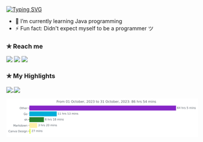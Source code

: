 [![Typing SVG](https://readme-typing-svg.demolab.com/?lines=Hello+I'm+Freskkie+Encarnacion,+19;Saint+Louis+University,+Baguio;Information+Technology+Student)](https://git.io/typing-svg)
- 🌱 I’m currently learning Java programming 
- ⚡ Fun fact: Didn't expect myself to be a programmer ツ

### ✯ Reach me 
<a href="mailto: fresenc112233@gmail.com">
<img src="https://img.shields.io/badge/-fresenc112233%40gmail.com-7B83EB?&style=for-the-badge&logo=Microsoft-outlook&logoColor=white" ></a>  <a  href="https://www.instagram.com/freskkie.e/">   <img src="https://img.shields.io/badge/@freskkie.e-%23E4405F.svg?&style=for-the-badge&logo=instagram&logoColor=white"></a>  <a href="https://www.linkedin.com/in/freskkie-encarnacion-31429024a/"><img src="https://img.shields.io/badge/freskkie encarnacion-%230077B5.svg?&style=for-the-badge&logo=linkedin&logoColor=white" ></a> 

### ✯ My Highlights
<a href="">
  <img align="center" src="https://github-readme-stats.vercel.app/api/top-langs/?username=PEEACHYBEE&langs_count=8&layout=compact&theme=material-palenight&hide=html,Tcl" />
</a>
<a href="">
  <img align="center" src="https://github-readme-streak-stats.herokuapp.com/?user=PEEACHYBEE&theme=material-palenight"/>
</a>

<img
  src="https://github.com/avinal/avinal/blob/main/images/stat.svg"
  alt="Avinal WakaTime Activity"
/>
